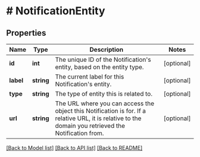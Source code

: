 # # NotificationEntity

## Properties

Name | Type | Description | Notes
------------ | ------------- | ------------- | -------------
**id** | **int** | The unique ID of the Notification&#39;s entity, based on the entity type. | [optional]
**label** | **string** | The current label for this Notification&#39;s entity. | [optional]
**type** | **string** | The type of entity this is related to. | [optional]
**url** | **string** | The URL where you can access the object this Notification is for. If a relative URL, it is relative to the domain you retrieved the Notification from. | [optional]

[[Back to Model list]](../../README.md#models) [[Back to API list]](../../README.md#endpoints) [[Back to README]](../../README.md)
